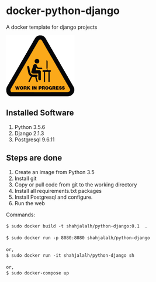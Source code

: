 # docker-python-django

A docker template for django projects

<img src="./images/under-construction.png" alt="Under Construction" width="187" height="167"/>


## Installed Software

1. Python 3.5.6
2. Django 2.1.3
3. Postgresql 9.6.11

## Steps are done
1. Create an image from Python 3.5
2. Install git 
3. Copy or pull code from git to the working directory
4. Install all requirements.txt packages
5. Install Postgresql and configure.
6. Run the web


Commands:

```
$ sudo docker build -t shahjalalh/python-django:0.1  .

$ sudo docker run -p 8080:8080 shahjalalh/python-django

or,
$ sudo docker run -it shahjalalh/python-django sh

or,
$ sudo docker-compose up
```
